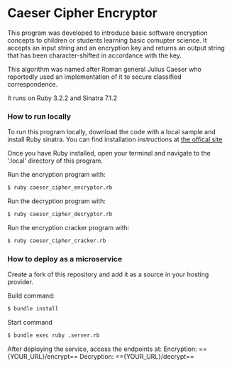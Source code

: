 # Caeser Cipher Encryptor

This program was developed to introduce basic software encryption concepts to children or students
learning basic comupter science. It accepts an input string and an encryption key and returns an output string that has been character-shifted in accordance with the key. 

This algorithm was named after Roman general Julius Caeser who reportedly used an implementation of it to secure classified correspondence.

It runs on Ruby 3.2.2 and Sinatra 7.1.2

### How to run locally
To run this program locally, download the code with a local sample and install Ruby sinatra. 
You can find installation instructions at [the offical site](https://www.ruby-lang.org/en/)

Once you have Ruby installed, open your terminal and navigate to the '.local' directory of this program.

Run the encryption program with:
```sh
$ ruby caeser_cipher_encryptor.rb
```

Run the decryption program with:
```sh
$ ruby caeser_cipher_decryptor.rb
```

Run the encryption cracker program with:
```sh
$ ruby caeser_cipher_cracker.rb
```

### How to deploy as a microservice
Create a fork of this repository and add it as a source in your hosting provider.

Build command: 
```sh
$ bundle install
```

Start command
```sh
$ bundle exec ruby .server.rb
```

After deploying the service, access the endpoints at:
Encryption: =={YOUR_URL}/encrypt== 
Decryption: =={YOUR_URL}/decrypt==
